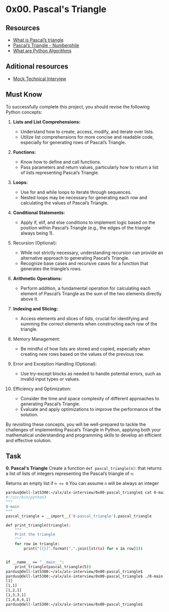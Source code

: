 # 0x00. Pascal's Triangle

## Resources

- [What is Pascal’s triangle](https://intranet.alxswe.com/rltoken/F458nFkW9StJum2zPI4khg)
- [Pascal’s Triangle - Numberphile](https://intranet.alxswe.com/rltoken/XXMN2RVCCGcF5l5ZnUIv8Q)
- [What are Python Algorithms](https://intranet.alxswe.com/rltoken/q5v0xbgrVxG4Nf-fV-BW2w)

## Aditional resources

- [Mock Technical Interview](https://intranet.alxswe.com/rltoken/vKf7Spm4xxFMom3x4Jx52g)

## Must Know

To successfully complete this project, you should revise the following Python concepts:

1. **Lists and List Comprehensions:**

    - Understand how to create, access, modify, and iterate over lists.
    - Utilize list comprehensions for more concise and readable code, especially for generating rows of Pascal’s Triangle.

2. **Functions:**

    - Know how to define and call functions.
    - Pass parameters and return values, particularly how to return a list of lists representing Pascal’s Triangle.

3. **Loops:**

    - Use for and while loops to iterate through sequences.
    - Nested loops may be necessary for generating each row and calculating the values of Pascal’s Triangle.

4. **Conditional Statements:**

    - Apply if, elif, and else conditions to implement logic based on the position within Pascal’s Triangle (e.g., the edges of the triangle always being 1).

5. Recursion (Optional):

    - While not strictly necessary, understanding recursion can provide an alternative approach to generating Pascal’s Triangle.
    - Recognize base cases and recursive cases for a function that generates the triangle’s rows.

6. **Arithmetic Operations:**

    - Perform addition, a fundamental operation for calculating each element of Pascal’s Triangle as the sum of the two elements directly above it.

7. **Indexing and Slicing:**

    - Access elements and slices of lists, crucial for identifying and summing the correct elements when constructing each row of the triangle.

8. Memory Management:

    - Be mindful of how lists are stored and copied, especially when creating new rows based on the values of the previous row.

9. Error and Exception Handling (Optional):

    - Use try-except blocks as needed to handle potential errors, such as invalid input types or values.

10. Efficiency and Optimization:

    - Consider the time and space complexity of different approaches to generating Pascal’s Triangle.
    - Evaluate and apply optimizations to improve the performance of the solution.

By revisiting these concepts, you will be well-prepared to tackle the challenges of implementing Pascal’s Triangle in Python, applying both your mathematical understanding and programming skills to develop an efficient and effective solution.

## Task

**0. Pascal's Triangle**
Create a function `def pascal_triangle(n)`: that returns a list of lists of integers representing the Pascal’s triangle of `n`:

Returns an empty list if `n <= 0`
You can assume `n` will be always an integer

```bash
pardus@dell-lat5300:~/alx/alx-interview/0x00-pascal_triangle$ cat 0-main.py 
#!/usr/bin/python3
"""
0-main
"""
pascal_triangle = __import__('0-pascal_triangle').pascal_triangle

def print_triangle(triangle):
    """
    Print the triangle
    """
    for row in triangle:
        print("[{}]".format(",".join([str(x) for x in row])))


if __name__ == "__main__":
    print_triangle(pascal_triangle(5))
pardus@dell-lat5300:~/alx/alx-interview/0x00-pascal_triangle$ 
pardus@dell-lat5300:~/alx/alx-interview/0x00-pascal_triangle$ ./0-main.py 
[1]
[1,1]
[1,2,1]
[1,3,3,1]
[1,4,6,4,1]
pardus@dell-lat5300:~/alx/alx-interview/0x00-pascal_triangle$
```
